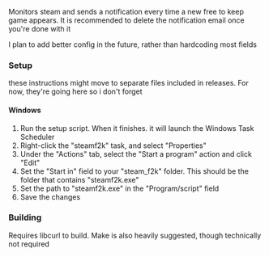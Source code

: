 Monitors steam and sends a notification every time a new free to keep game appears.
It is recommended to delete the notification email once you're done with it

I plan to add better config in the future, rather than hardcoding most fields

### Setup 
these instructions might move to separate files included in releases. For now, they're going here so i don't forget

#### Windows
1. Run the setup script. When it finishes. it will launch the Windows Task Scheduler
2. Right-click the "steamf2k" task, and select "Properties"
3. Under the "Actions" tab, select the "Start a program" action and click "Edit"
4. Set the "Start in" field to your "steam_f2k" folder. This should be the folder that contains "steamf2k.exe"
5. Set the path to "steamf2k.exe" in the "Program/script" field
6. Save the changes

### Building

Requires libcurl to build. Make is also heavily suggested, though technically not required